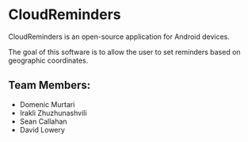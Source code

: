 CloudReminders
==============

CloudReminders is an open-source application for Android devices.

The goal of this software is to allow the user to set reminders based on geographic coordinates.

Team Members:
------------

* Domenic Murtari
* Irakli Zhuzhunashvili
* Sean Callahan
* David Lowery
